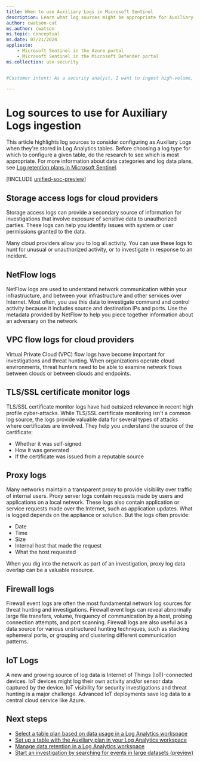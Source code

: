 ```yaml
---
title: When to use Auxiliary Logs in Microsoft Sentinel
description: Learn what log sources might be appropriate for Auxiliary Log ingestion.
author: cwatson-cat
ms.author: cwatson
ms.topic: conceptual
ms.date: 07/21/2024
appliesto:
    - Microsoft Sentinel in the Azure portal
    - Microsoft Sentinel in the Microsoft Defender portal
ms.collection: usx-security


#Customer intent: As a security analyst, I want to ingest high-volume, verbose logs into a cost-effective storage solution so that I can enhance my threat hunting and incident investigation capabilities.

---
```

# Log sources to use for Auxiliary Logs ingestion

This article highlights log sources to consider configuring as Auxiliary Logs when they're stored in Log Analytics tables. Before choosing a log type for which to configure a given table, do the research to see which is most appropriate. For more information about data categories and log data plans, see [Log retention plans in Microsoft Sentinel](log-plans.md).

[!INCLUDE [unified-soc-preview](includes/unified-soc-preview.md)]

## Storage access logs for cloud providers

Storage access logs can provide a secondary source of information for investigations that involve exposure of sensitive data to unauthorized parties. These logs can help you identify issues with system or user permissions granted to the data.

Many cloud providers allow you to log all activity. You can use these logs to hunt for unusual or unauthorized activity, or to investigate in response to an incident.

## NetFlow logs

NetFlow logs are used to understand network communication within your infrastructure, and between your infrastructure and other services over Internet. Most often, you use this data to investigate command and control activity because it includes source and destination IPs and ports. Use the metadata provided by NetFlow to help you piece together information about an adversary on the network.

## VPC flow logs for cloud providers

Virtual Private Cloud (VPC) flow logs have become important for investigations and threat hunting. When organizations operate cloud environments, threat hunters need to be able to examine network flows between clouds or between clouds and endpoints.

## TLS/SSL certificate monitor logs

TLS/SSL certificate monitor logs have had outsized relevance in recent high profile cyber-attacks. While TLS/SSL certificate monitoring isn't a common log source, the logs provide valuable data for several types of attacks where certificates are involved. They help you understand the source of the certificate:

- Whether it was self-signed
- How it was generated
- If the certificate was issued from a reputable source  

## Proxy logs

Many networks maintain a transparent proxy to provide visibility over traffic of internal users. Proxy server logs contain requests made by users and applications on a local network. These logs also contain application or service requests made over the Internet, such as application updates. What is logged depends on the appliance or solution. But the logs often provide:

- Date
- Time
- Size
- Internal host that made the request
- What the host requested

When you dig into the network as part of an investigation, proxy log data overlap can be a valuable resource.

## Firewall logs

Firewall event logs are often the most fundamental network log sources for threat hunting and investigations. Firewall event logs can reveal abnormally large file transfers, volume, frequency of communication by a host, probing connection attempts, and port scanning. Firewall logs are also useful as a data source for various unstructured hunting techniques, such as stacking ephemeral ports, or grouping and clustering different communication patterns.

## IoT Logs

A new and growing source of log data is Internet of Things (IoT)-connected devices. IoT devices might log their own activity and/or sensor data captured by the device. IoT visibility for security investigations and threat hunting is a major challenge. Advanced IoT deployments save log data to a central cloud service like Azure.

## Next steps

- [Select a table plan based on data usage in a Log Analytics workspace](/azure/azure-monitor/logs/logs-table-plans)
- [Set up a table with the Auxiliary plan in your Log Analytics workspace](/azure/azure-monitor/logs/create-custom-table-auxiliary)
- [Manage data retention in a Log Analytics workspace](/azure/azure-monitor/logs/data-retention-configure)
- [Start an investigation by searching for events in large datasets (preview)](investigate-large-datasets.md)
